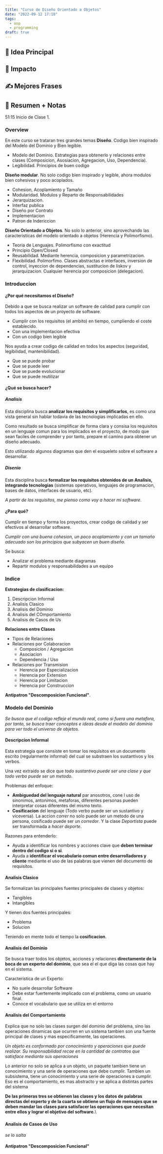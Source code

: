 ```yaml
---
title: "Curso de Diseño Orientado a Objetos"
date: "2022-09-12 17:18"
tags: 
  - oop
  - programming
draft: true
---
```

## 🌱 Idea Principal

## 🌌 Impacto

## ✍ Mejores Frases

## 📔 Resumen + Notas
51:15 Inicio de Clase 1.

### Overview
En este curso se trataran tres grandes temas
**Diseño**. Codigo bien inspirado del Modelo del Dominio y Bien legible.
- Modelo del Dominio. Estrategias para obtenerlo y relaciones entre clases (Composicion, Asosiacion, Agregacion, Uso, Dependencia).
- Legibilidad. Principios de buen codigo

**Diseño modular**. No solo codigo bien inspirado y legible, ahora modulos bien cohesivos y poco acoplados.
- Cohesion, Acoplamiento y Tamaño
- Modularidad. Modulos y Reparto de Responsabilidades
- Jerarquizacion.
- Interfaz publica
- Diseño por Contrato
- Implementacion
- Patron de Indericcion

**Diseño Orientado a Objetos**. No solo lo anterior, sino aprovechando las caracteristicas del modelo orientado a objetos (Herencia y Polimorfismo).
- Teoria de Lenguajes. Polimorfismo con exactitud
- Principio Open/Closed
- Reusabilidad. Mediante herencia, composicion y parametrizacion.
- Flexibilidad. Polimorfimo. Clases abstractas e interfaces, inversion de control, inyeccion de dependencias, sustitucion de liskov y jerarquizacion. Cualquier herencia por composicion (delegacion).

### Introduccion
#### ¿Por qué necesitamos el Diseño?
Debido a que se busca realizar un software de calidad para cumplir con todos los aspectos de un proyecto de software.
- Cumplir con los requisitos (el ambito) en tiempo, cumpliendo el coste establecido.
- Con una implementacion efectiva
- Con un codigo bien legible

Nos ayuda a crear codigo de calidad en todos los aspectos (seguridad, legibilidad, mantenibilidad).
- Que se puede probar
- Que se puede leer
- Que se puede evolucionar
- Que se puede reutilizar

#### ¿Qué se busca hacer?
##### Analisis
Esta disciplina busca **analizar los requisitos y simplificarlos**, es como una vista general sin hablar todavia de las tecnologias implicadas en ello.

Como resultado se busca simplificar de forma clara y consisa los requisitos en un lenguaje comun para los implicados en el proyecto, de modo que sean faciles de comprender y por tanto, prepare el camino para obtener un diseño adecuado.

Esto utilizando algunos diagramas que den el esqueleto sobre el software a desarrollar.

##### Disenio
Esta disciplina busca **formalizar los requisitos obtenidos de un Analisis, integrando tecnologias** (sistemas operativos, lenguajes de programacion, bases de datos, interfaces de usuario, etc).

*A partir de los requisitos, me pienso como voy a hacer mi software*.

#### ¿Para qué?
Cumplir en tiempo y forma los proyectos, crear codigo de calidad y ser efectivos al desarrollar software.

*Cumplir con una buena cohesion, un poco acoplamiento y con un tamaño adecuado son los principios que subyacen un buen diseño*.

Se busca:
- Analizar el problema mediante diagramas
- Repartir modulos y responsabilidades a un equipo

### Indice
**Estrategias de clasificacion:**
1. Descripcion Informal
2. Analisis Clasico
3. Analisis del Dominio
4. Analisis del COmportamiento
5. Analisis de Casos de Us

**Relaciones entre Clases**
- Tipos de Relaciones
- Relaciones por Colaboracion
	- Composicion / Agregacion
	- Asociacion
	- Dependencia / Uso
- Relaciones por Transmision
	- Herencia por Especializacion
	- Herencia por Extension
	- Herencia por Limitacion
	- Herencia por Construccion

**Antipatron "Descomposicion Funcional"**.

### Modelo del Dominio
*Se busca que el codigo refleje el mundo real, como si fuera una metafora, por tanto, se busca traer conceptos e ideas desde el modelo del dominio para ver todo el universo de objetos*.

#### Descripcion Informal
Esta estrategia que consiste en tomar los requisitos en un documento escrito (regularmente informal) del cual se substraen los sustantivos y los verbos. 

Una vez extraido se dice que *todo sustantivo puede ser una clase y que todo verbo puede ser un metodo*.

Problemas del enfoque: 
- **Ambiguedad del lenguaje natural** par anosotros, cone l uso de sinonimos, antonimos, metaforas, diferentes personas pueden interpretar cosas diferentes del mismo texto.
- **Cosificacion** del lenguaje (Todo verbo puede ser un sustantivo y viceversa). La accion *correr* no solo puede ser un metodo de una persona, cosificado puede ser un *corredor*. Y la clase *Deportista* puede ser transformada a *hacer deporte*.

Razones para entenderlo:
- Ayuda a identificar los nombres y acciones clave que **deben terminar dentro del codigo si o si**.
- Ayuda a **identificar el vocabulario comun entre desarrolladores y cliente** mediante el uso de las palabras que vienen del documento de requisitos.

#### Analisis Clasico
Se formalizan las principales fuentes principales de clases y objetos:
- Tangibles 
- Intangibles

Y tienen dos fuentes principales:
- Problema
- Solucion

Teniendo en mente todo el tiempo la **cosificacion**.

#### Analisis del Dominio
Se busca traer todos los objetos, acciones y relaciones **directamente de la boca de un experto del dominio**, que sea el el que diga las cosas que hay en el sistema.

Caracteristica de un Experto:
- No suele desarrollar Software
- Debe estar fuertemente implicado con el problema, como un usuario final.
- Conoce el vocabulario que se utiliza en el entorno
#### Analisis del Comportamiento
Explica que no solo las clases surgen del dominio del problema, sino las operaciones dinamicas que ocurren en un sistema tambien son una fuente principal de clases y mas especificamente, las operaciones.

*Un objeto es conformado por conocimiento y operaciones que puede realizar. Su responsabilidad recae en la cantidad de contratos que satisface mediante sus operaciones*

Lo anterior no solo se aplica a un objeto, un paquete tambien tiene un conocimiento y una serie de operaciones que debe cumplir. Tambien un subsistema, tiene un conocimiento y una serie de operaciones a cumplir. Eso es el comportamiento, es mas abstracto y se aplica a distintas partes del sistema

**De las primeras tres se obtienen las clases y los datos de palabras directas del experto y de la cuarta se obtiene un flujo de mensajes que se deben mandar las clases para satisfacer las operaciones que necesitan entre ellos y lograr el objetivo del software.**\

##### 

#### Analisis de Casos de Uso
*se lo salta*


#### Antipatron "Descomposicion Funcional"
